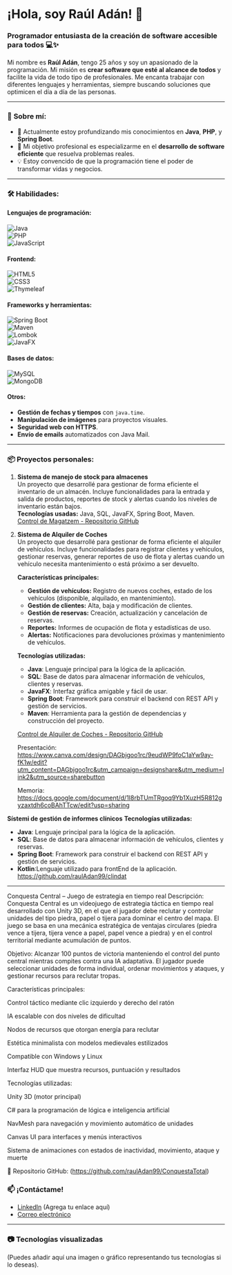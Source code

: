 # ¡Hola, soy Raúl Adán! 👋  

### Programador entusiasta de la creación de software accesible para todos 💻✨  

Mi nombre es **Raúl Adán**, tengo 25 años y soy un apasionado de la programación. Mi misión es **crear software que esté al alcance de todos** y facilite la vida de todo tipo de profesionales. Me encanta trabajar con diferentes lenguajes y herramientas, siempre buscando soluciones que optimicen el día a día de las personas.

---

### 🚀 **Sobre mí:**  
- 🌱 Actualmente estoy profundizando mis conocimientos en **Java**, **PHP**, y **Spring Boot**.  
- 🎯 Mi objetivo profesional es especializarme en el **desarrollo de software eficiente** que resuelva problemas reales.  
- 💡 Estoy convencido de que la programación tiene el poder de transformar vidas y negocios.  

---

### 🛠️ **Habilidades:**  

#### **Lenguajes de programación:**  
![Java](https://img.shields.io/badge/Java-ED8B00?style=for-the-badge&logo=java&logoColor=white)  
![PHP](https://img.shields.io/badge/PHP-777BB4?style=for-the-badge&logo=php&logoColor=white)  
![JavaScript](https://img.shields.io/badge/JavaScript-F7DF1E?style=for-the-badge&logo=javascript&logoColor=black)  

#### **Frontend:**  
![HTML5](https://img.shields.io/badge/HTML5-E34F26?style=for-the-badge&logo=html5&logoColor=white)  
![CSS3](https://img.shields.io/badge/CSS3-1572B6?style=for-the-badge&logo=css3&logoColor=white)  
![Thymeleaf](https://img.shields.io/badge/Thymeleaf-005F0F?style=for-the-badge&logo=thymeleaf&logoColor=white)

#### **Frameworks y herramientas:**  
![Spring Boot](https://img.shields.io/badge/Spring_Boot-6DB33F?style=for-the-badge&logo=spring-boot&logoColor=white)  
![Maven](https://img.shields.io/badge/Maven-C71A36?style=for-the-badge&logo=apache-maven&logoColor=white)  
![Lombok](https://img.shields.io/badge/Lombok-FF0000?style=for-the-badge&logoColor=white)  
![JavaFX](https://img.shields.io/badge/JavaFX-4B8BBE?style=for-the-badge&logoColor=white)

#### **Bases de datos:**  
![MySQL](https://img.shields.io/badge/MySQL-4479A1?style=for-the-badge&logo=mysql&logoColor=white)  
![MongoDB](https://img.shields.io/badge/MongoDB-47A248?style=for-the-badge&logo=mongodb&logoColor=white)

#### **Otros:**  
- **Gestión de fechas y tiempos** con `java.time`.  
- **Manipulación de imágenes** para proyectos visuales.  
- **Seguridad web con HTTPS**.  
- **Envío de emails** automatizados con Java Mail.

---

### 📦 **Proyectos personales:**  

1. **Sistema de manejo de stock para almacenes**  
   Un proyecto que desarrollé para gestionar de forma eficiente el inventario de un almacén. Incluye funcionalidades para la entrada y salida de productos, reportes de stock y alertas cuando los niveles de inventario están bajos.  
   **Tecnologías usadas:** Java, SQL, JavaFX, Spring Boot, Maven.  
   [Control de Magatzem - Repositorio GitHub](https://github.com/raulAdan99/ControlDeMagatzem.git)  

2. **Sistema de Alquiler de Coches**  
   Un proyecto que desarrollé para gestionar de forma eficiente el alquiler de vehículos. Incluye funcionalidades para registrar clientes y vehículos, gestionar reservas, generar reportes de uso de flota y alertas cuando un vehículo necesita mantenimiento o está próximo a ser devuelto.

   **Características principales:**  
   - **Gestión de vehículos:** Registro de nuevos coches, estado de los vehículos (disponible, alquilado, en mantenimiento).  
   - **Gestión de clientes:** Alta, baja y modificación de clientes.  
   - **Gestión de reservas:** Creación, actualización y cancelación de reservas.  
   - **Reportes:** Informes de ocupación de flota y estadísticas de uso.  
   - **Alertas:** Notificaciones para devoluciones próximas y mantenimiento de vehículos.

   **Tecnologías utilizadas:**  
   - **Java**: Lenguaje principal para la lógica de la aplicación.  
   - **SQL**: Base de datos para almacenar información de vehículos, clientes y reservas.  
   - **JavaFX**: Interfaz gráfica amigable y fácil de usar.  
   - **Spring Boot**: Framework para construir el backend con REST API y gestión de servicios.  
   - **Maven**: Herramienta para la gestión de dependencias y construcción del proyecto.  

   [Control de Alquiler de Coches - Repositorio GitHub](https://github.com/raulAdan99/ranaredb.git)

   Presentación: https://www.canva.com/design/DAGbjgoo1rc/9eudWP9foC1aYw9ay-fK1w/edit?utm_content=DAGbjgoo1rc&utm_campaign=designshare&utm_medium=link2&utm_source=sharebutton
   
   Memoria: https://docs.google.com/document/d/1I8rbTUmTRgoq9Yb1XuzH5R812gyzaxtdh6coBAhTTcw/edit?usp=sharing

**Sístemi de gestión de informes clínicos**
   **Tecnologías utilizadas:**
   
   - **Java**: Lenguaje principal para la lógica de la aplicación.  
   - **SQL**: Base de datos para almacenar información de vehículos, clientes y reservas.  
   - **Spring Boot**: Framework para construir el backend con REST API y gestión de servicios.
   - **Kotlin**:Lenguaje utilizado para frontEnd de la aplicación.
   https://github.com/raulAdan99/clindat
---

 Conquesta Central – Juego de estrategia en tiempo real
Descripción:
Conquesta Central es un videojuego de estrategia táctica en tiempo real desarrollado con Unity 3D, en el que el jugador debe reclutar y controlar unidades del tipo piedra, papel o tijera para dominar el centro del mapa. El juego se basa en una mecánica estratégica de ventajas circulares (piedra vence a tijera, tijera vence a papel, papel vence a piedra) y en el control territorial mediante acumulación de puntos.

Objetivo:
Alcanzar 100 puntos de victoria manteniendo el control del punto central mientras compites contra una IA adaptativa. El jugador puede seleccionar unidades de forma individual, ordenar movimientos y ataques, y gestionar recursos para reclutar tropas.

Características principales:

Control táctico mediante clic izquierdo y derecho del ratón

IA escalable con dos niveles de dificultad

Nodos de recursos que otorgan energía para reclutar

Estética minimalista con modelos medievales estilizados

Compatible con Windows y Linux

Interfaz HUD que muestra recursos, puntuación y resultados

Tecnologías utilizadas:

Unity 3D (motor principal)

C# para la programación de lógica e inteligencia artificial

NavMesh para navegación y movimiento automático de unidades

Canvas UI para interfaces y menús interactivos

Sistema de animaciones con estados de inactividad, movimiento, ataque y muerte

🔗 Repositorio GitHub: (https://github.com/raulAdan99/ConquestaTotal)
### 📫 **¡Contáctame!**  
- [LinkedIn](https://www.linkedin.com/) (Agrega tu enlace aquí)  
- [Correo electrónico](mailto:rauladan99@gmail.com)  

---

### 📷 **Tecnologías visualizadas**  
(Puedes añadir aquí una imagen o gráfico representando tus tecnologías si lo deseas).
